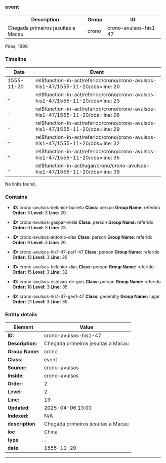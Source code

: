 ### event






| Description | Group | ID |
|-- | -- | -- |
| Chegada primeiros jesuítas a Macau| crono |crono-avulsos-his1-47 |

Pires, 1999.



### Timeline

| Date       | Event                   |
|------------|-------------------------|
|1555-11-20| rel$function-in-act/referido/crono/crono-avulsos-his1-47/1555-11-20/obs=line: 20 |
|  _ | rel$function-in-act/referido/crono/crono-avulsos-his1-47/1555-11-20/obs=line: 23 |
|  _ | rel$function-in-act/referido/crono/crono-avulsos-his1-47/1555-11-20/obs=line: 26 |
|  _ | rel$function-in-act/referido/crono/crono-avulsos-his1-47/1555-11-20/obs=line: 29 |
|  _ | rel$function-in-act/referido/crono/crono-avulsos-his1-47/1555-11-20/obs=line: 32 |
|  _ | rel$function-in-act/referido/crono/crono-avulsos-his1-47/1555-11-20/obs=line: 35 |
|  _ | rel$function-in-act/lugar/crono/crono-avulsos-his1-47/1555-11-20/obs=line: 39 |


No links found.








### Contains



- **ID:** crono-avulsos-belchior-barreto
  **Class:** person
  **Group Name:** referido
  **Order:** 3
  **Level:** 3
  **Line:** 20
  

- **ID:** crono-avulsos-gaspar-vilela
  **Class:** person
  **Group Name:** referido
  **Order:** 6
  **Level:** 3
  **Line:** 23
  

- **ID:** crono-avulsos-antonio-dias
  **Class:** person
  **Group Name:** referido
  **Order:** 9
  **Level:** 3
  **Line:** 26
  

- **ID:** crono-avulsos-his1-47-per1-47
  **Class:** person
  **Group Name:** referido
  **Order:** 12
  **Level:** 3
  **Line:** 29
  

- **ID:** crono-avulsos-belchior-dias
  **Class:** person
  **Group Name:** referido
  **Order:** 15
  **Level:** 3
  **Line:** 32
  

- **ID:** crono-avulsos-estevao-de-gois
  **Class:** person
  **Group Name:** referido
  **Order:** 18
  **Level:** 3
  **Line:** 35
  

- **ID:** crono-avulsos-his1-47-geo1-47
  **Class:** geoentity
  **Group Name:** lugar
  **Order:** 21
  **Level:** 3
  **Line:** 39
  




### Entity details

| Element | Value |
|----|---|
| **ID:**    | crono-avulsos-his1-47 |
| **Description:** | Chegada primeiros jesuítas a Macau |
| **Group Name:** | crono |
| **Class:** | event |
| **Source:** | crono-avulsos |
| **Inside:**| crono-avulsos |
| **Order:** | 2 |
| **Level:** | 2 |
| **Line:**  | 19 |
| **Updated:** | 2025-04-06 13:00 |
| **Indexed:** | N/A |
| **description** | Chegada primeiros jesuítas a Macau|
| **loc** | China|
| **type** | _|
| **date** | 1555-11-20|


---